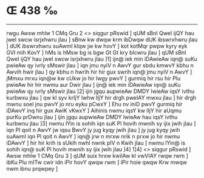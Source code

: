 # Œ 438 ‰
---
rwgu Awsw mhlw 1 CMq Gru 2
<> siqgur pRswid ] qUM sBnI QweI ijQY hau jweI swcw isrjxhwru jIau
] sBnw kw dwqw krm ibDwqw dUK ibswrxhwru jIau ] dUK ibswrxhwru
suAwmI kIqw jw kw hovY ] kot kotMqr pwpw kyry eyk GVI mih KovY ] hMs is
hMsw bg is bgw Gt Gt kry bIcwru jIau ] qUM sBnI QweI ijQY hau jweI
swcw isrjxhwru jIau ]1] ijn@ iek min iDAwieAw iqn@ suKu pwieAw qy
ivrly sMswir jIau ] iqn jmu nyiV n AwvY gur sbdu kmwvY kbhu n Awvih
hwir jIau ] qy kbhu n hwrih hir hir gux swrih iqn@ jmu nyiV n AwvY ]
jMmxu mrxu iqn@w kw cUkw jo hir lwgy pwvY ] gurmiq hir rsu hir Plu
pwieAw hir hir nwmu aur Dwir jIau ] ijn@ iek min iDAwieAw iqn@ suKu
pwieAw qy ivrly sMswir jIau ]2] ijin jgqu aupwieAw DMDY lwieAw iqsY
ivthu kurbwxu jIau ] qw kI syv krIjY lwhw lIjY hir drgh pweIAY mwxu
jIau ] hir drgh mwnu soeI jnu pwvY jo nru eyku pCwxY ] Ehu nv iniD pwvY
gurmiq hir iDAwvY inq hir gux AwiK vKwxY ] Aihinis nwmu iqsY kw lIjY
hir aUqmu purKu prDwnu jIau ] ijin jgqu aupwieAw DMDY lwieAw hau iqsY
ivthu kurbwnu jIau ]3] nwmu lYin is sohih iqn suK Pl hovih mwnih sy
ijix jwih jIau ] iqn Pl qoit n AwvY jw iqsu BwvY jy jug kyqy jwih jIau
] jy jug kyqy jwih suAwmI iqn Pl qoit n AwvY ] iqn@ jrw n mrxw nrik
n prxw jo hir nwmu iDAwvY ] hir hir krih is sUkih nwhI nwnk pIV n
Kwih jIau ] nwmu lYin@ is sohih iqn@ suK Pl hovih mwnih sy ijix jwih jIau
]4] 1]4]
<> siqgur pRswid ] Awsw mhlw 1 CMq Gru 3 ] qUM suix hrxw kwilAw
kI vwVIAY rwqw
rwm ] ibKu Plu mITw cwir idn iPir hovY qwqw rwm ] iPir hoie qwqw Krw
mwqw nwm ibnu prqwpey ]
####
